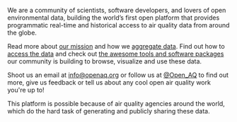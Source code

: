 We are a community of scientists, software developers, and lovers of open environmental data, building the world’s first open platform that provides programmatic real-time and historical access to air quality data from around the globe. 

Read more about [our mission](https://medium.com/@openaq/the-mission-of-openaq-cb159084beeb#.1li6mb3aa) and how we [aggregate data](https://medium.com/@openaq/where-does-openaq-data-come-from-a5cf9f3a5c85#.hoix791m3). Find out how to [access the data](https://medium.com/@openaq/accessing-a-playground-of-air-quality-data-124ebd27ec8a#.n3aezb3qd) and check out [the awesome tools and software packages](https://medium.com/@openaq/tools-built-by-the-openaq-community-857a82ad9ca9#.w48xyuycd) our community is building to browse, visualize and use these data.

Shoot us an email at [info@openaq.org](mailto:info@openaq.org) or follow us at [@Open_AQ](https://twitter.com/open_aq) to find out more, give us feedback or  tell us about any cool open air quality work you're up to!

This platform is possible because of air quality agencies around the world, which do the hard task of generating and publicly sharing these data.
